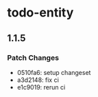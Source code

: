 # todo-entity

## 1.1.5

### Patch Changes

- 0510fa6: setup changeset
- a3d2148: fix ci
- e1c9019: rerun ci
